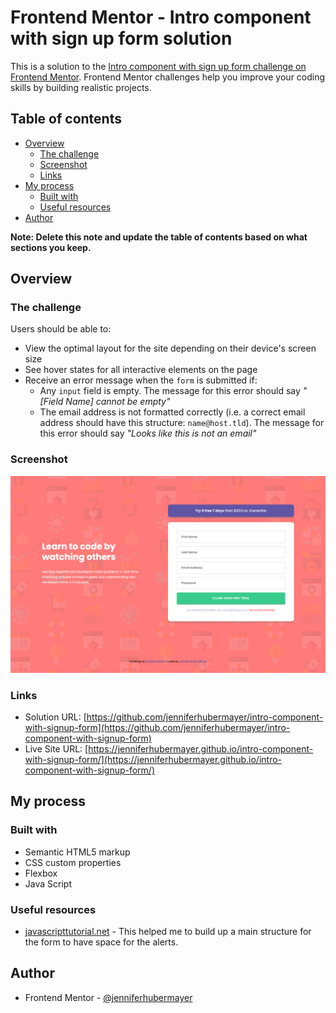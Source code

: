 # Frontend Mentor - Intro component with sign up form solution

This is a solution to the [Intro component with sign up form challenge on Frontend Mentor](https://www.frontendmentor.io/challenges/intro-component-with-signup-form-5cf91bd49edda32581d28fd1). Frontend Mentor challenges help you improve your coding skills by building realistic projects.

## Table of contents

- [Overview](#overview)
  - [The challenge](#the-challenge)
  - [Screenshot](#screenshot)
  - [Links](#links)
- [My process](#my-process)
  - [Built with](#built-with)
  - [Useful resources](#useful-resources)
- [Author](#author)

**Note: Delete this note and update the table of contents based on what sections you keep.**

## Overview

### The challenge

Users should be able to:

- View the optimal layout for the site depending on their device's screen size
- See hover states for all interactive elements on the page
- Receive an error message when the `form` is submitted if:
  - Any `input` field is empty. The message for this error should say _"[Field Name] cannot be empty"_
  - The email address is not formatted correctly (i.e. a correct email address should have this structure: `name@host.tld`). The message for this error should say _"Looks like this is not an email"_

### Screenshot

![](./sollution/Screenshot_2022-06-09_Desktop.png)

### Links

- Solution URL: [https://github.com/jenniferhubermayer/intro-component-with-signup-form](https://github.com/jenniferhubermayer/intro-component-with-signup-form)
- Live Site URL: [https://jenniferhubermayer.github.io/intro-component-with-signup-form/](https://jenniferhubermayer.github.io/intro-component-with-signup-form/)

## My process

### Built with

- Semantic HTML5 markup
- CSS custom properties
- Flexbox
- Java Script

### Useful resources

- [javascripttutorial.net](https://www.javascripttutorial.net/javascript-dom/javascript-form-validation/) - This helped me to build up a main structure for the form to have space for the alerts.

## Author

- Frontend Mentor - [@jenniferhubermayer](https://www.frontendmentor.io/profile/jenniferhubermayer)
